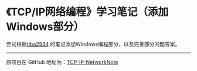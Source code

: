 # 《TCP/IP网络编程》学习笔记（添加Windows部分）
尝试根据[riba2534](https://github.com/riba2534) 的笔记添加Windows编程部分，以及完善部分问题答案。

---

原项目在 GitHub 地址为：[TCP-IP-NetworkNote](https://github.com/riba2534/TCP-IP-NetworkNote)

